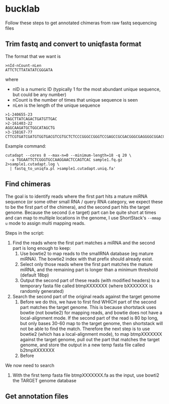 # bucklab

Follow these steps to get annotated chimeras from raw fastq sequencing files

## Trim fastq and convert to uniqfasta format

The format that we want is
```
>nId-nCount-nLen
ATTCTCTTATATATCGGGATA
```
where
- nID is a numeric ID (typically 1 for the most abundant unique sequence, but could be any number)
- nCount is the number of times that unique sequence is seen
- nLen is the length of the unique sequence
```
>1-240655-23
TAGCTTATCAGACTGATGTTGAC
>2-161403-22
AGGCAAGATGCTGGCATAGCTG
>3-158167-77
CTTCGTGATCGATGTGGTGACGTCGTGCTCTCCCGGGCCGGGTCCGAGCCGCGACGGGCGAGGGGCGGACGTTCGTG
```
Example command:
```
cutadapt --cores 8 --max-n=0 --minimum-length=18 -q 20 \
  -a TGGAATTCTCGGGTGCCAAGGAACTCCAGTCAC sample1.fq.gz 2>sample1.cutadapt.log \
  | fastq_to_uniqfa.pl >sample1.cutadapt.uniq.fa'
```

## Find chimeras

The goal is to identify reads where the first part hits a mature miRNA sequence (or some other small RNA / query RNA category, we expect these to be the first part of the chimera), and the second part hits the target genome. Because the second (i.e target) part can be quite short at times and can map to multiple locations in the genome, I use ShortStack's `--mmap u` mode to assign multi mapping reads.

Steps in the script:

1. Find the reads where the first part matches a miRNA and the second part is long enough to keep:
    1. Use bowtie2 to map reads to the smallRNA database (eg mature miRNA). The bowtie2 index with that prefix should already exist.
    1. Select only those reads where the first part matches the mature miRNA, and the remaining part is longer than a minimum threshold (default 18bp)
    1. Output the second part of these reads (with modified headers) to a temporary fasta file called btmpXXXXXXX (where bXXXXXXX is randomly generated)
1. Search the second part of the original reads against the target genome
    1. Before we do this, we have to first find WHICH part of the second part matches the target genome.
       This is because shortstack uses bowtie (not bowtie2) for mapping reads, and bowtie does not have a local-alignment mode.
       If the second part of the read is 80 bp long, but only bases 30-60 map to the target genome, then shortstack will not be able to find the match.
       Therefore the next step is to use bowtie2 (which has a local-alignment mode), to map btmpXXXXXXX against the target genome,
       pull out the part that matches the target genome, and store the output in a new temp fasta file called b2tmpXXXXXXX
    1. Before
    


We now need to search

1. With the first temp fasta file btmpXXXXXXX.fa as the input, use bowti2 the TARGET genome database

## Get annotation files 
